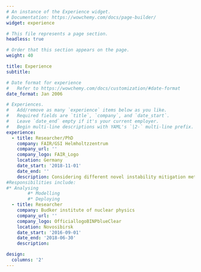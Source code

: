 ```yaml
---
# An instance of the Experience widget.
# Documentation: https://wowchemy.com/docs/page-builder/
widget: experience

# This file represents a page section.
headless: true

# Order that this section appears on the page.
weight: 40

title: Experience
subtitle:

# Date format for experience
#   Refer to https://wowchemy.com/docs/customization/#date-format
date_format: Jan 2006

# Experiences.
#   Add/remove as many `experience` items below as you like.
#   Required fields are `title`, `company`, and `date_start`.
#   Leave `date_end` empty if it's your current employer.
#   Begin multi-line descriptions with YAML's `|2-` multi-line prefix.
experience:
  - title: Researcher/PhD
    company: FAIR/GSI Helmholtzzentrum
    company_url: ''
    company_logo: FAIR_Logo
    location: Germany
    date_start: '2018-11-01'
    date_end: ''
    description: Considering different novel instability mitigation methods via Landau damping for heavy ion synchrotrons
#Responsibilities include:
#* Analysing
        #* Modelling
        #* Deploying
  - title: Researcher 
    company: Budker institute of nuclear physics
    company_url: ''
    company_logo: OfficiallogoBINPblueClear
    location: Novosibirsk
    date_start: '2016-09-01'
    date_end: '2018-06-30'
    description: 

design:
  columns: '2'
---
```

